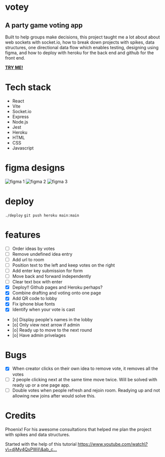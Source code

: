 # votey
## A party game voting app

Built to help groups make decisions, this project taught me a lot about about web sockets with socket.io, how to break down projects with spikes, data structures, one directional data flow which enables testing, designing using figma, and how to deploy with heroku for the back end and github for the front end.

[**TRY ME!**](https://ljsimpkin.github.io/votey/)


# Tech stack

- React
- Vite
- Socket.io
- Express
- Node.js
- Jest
- Heroku
- HTML
- CSS
- Javascript

# figma designs
![figma 1](./client/public/figma%201.png)
![figma 2](./client/public/figma%202.png)
![figma 3](./client/public/figma%203.png)

# deploy
`./deploy`
`git push heroku main:main`

# features

- [ ] Order ideas by votes
- [ ] Remove undefined idea entry
- [ ] Add url to room
- [ ] Position text to the left and keep votes on the right
- [ ] Add enter key submission for form
- [ ] Move back and forward independently
- [ ] Clear text box with enter
- [x] Deploy!! Github pages and Heroku perhaps?
- [x] Combine drafting and voting onto one page
- [x] Add QR code to lobby
- [x] Fix iphone blue fonts
- [x] Identify when your vote is cast

- [o] Display people's names in the lobby
- [o] Only view next arrow if admin
- [o] Ready up to move to the next round
- [o] Have admin privelages

# Bugs

- [x] When creator clicks on their own idea to remove vote, it removes all the votes
- [ ] 2 people clicking next at the same time move twice. Will be solved with ready up or a one page app.
- [ ] Double votes when people refresh and rejoin room. Readying up and not allowing new joins after would solve this.

# Credits

Phoenix! For his awesome consultations that helped me plan the project with spikes and data structures. 

Started with the help of this tutorial
https://www.youtube.com/watch\?v\=djMy4QsPWiI\&ab_c…